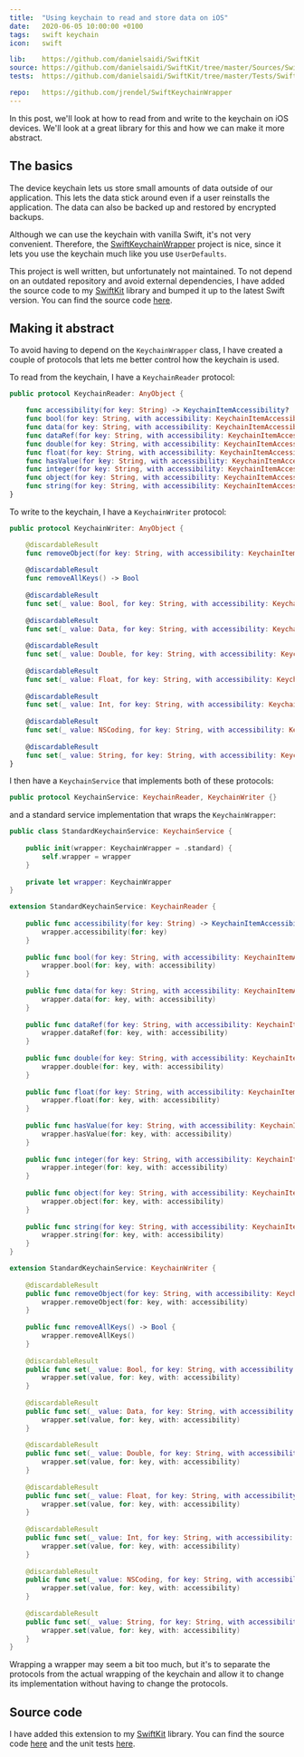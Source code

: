 ```yaml
---
title:  "Using keychain to read and store data on iOS"
date:   2020-06-05 10:00:00 +0100
tags:   swift keychain
icon:   swift

lib:    https://github.com/danielsaidi/SwiftKit
source: https://github.com/danielsaidi/SwiftKit/tree/master/Sources/SwiftKit/Keychain
tests:  https://github.com/danielsaidi/SwiftKit/tree/master/Tests/SwiftKitTests/Keychain

repo:   https://github.com/jrendel/SwiftKeychainWrapper
---
```


In this post, we'll look at how to read from and write to the keychain on iOS devices. We'll look at a great library for this and how we can make it more abstract.


## The basics

The device keychain lets us store small amounts of data outside of our application. This lets the data stick around even if a user reinstalls the application. The data can also be backed up and restored by encrypted backups.

Although we can use the keychain with vanilla Swift, it's not very convenient. Therefore, the [SwiftKeychainWrapper]({{page.repo}}) project is nice, since it lets you use the keychain much like you use `UserDefaults`. 

This project is well written, but unfortunately not maintained. To not depend on an outdated repository and avoid external dependencies, I have added the source code to my [SwiftKit]({{page.lib}}) library and bumped it up to the latest Swift version. You can find the source code [here]({{page.source}}).


## Making it abstract

To avoid having to depend on the `KeychainWrapper` class, I have created a couple of protocols that lets me better control how the keychain is used.

To read from the keychain, I have a `KeychainReader` protocol:

```swift
public protocol KeychainReader: AnyObject {

    func accessibility(for key: String) -> KeychainItemAccessibility?
    func bool(for key: String, with accessibility: KeychainItemAccessibility?) -> Bool?
    func data(for key: String, with accessibility: KeychainItemAccessibility?) -> Data?
    func dataRef(for key: String, with accessibility: KeychainItemAccessibility?) -> Data?
    func double(for key: String, with accessibility: KeychainItemAccessibility?) -> Double?
    func float(for key: String, with accessibility: KeychainItemAccessibility?) -> Float?
    func hasValue(for key: String, with accessibility: KeychainItemAccessibility?) -> Bool
    func integer(for key: String, with accessibility: KeychainItemAccessibility?) -> Int?
    func object(for key: String, with accessibility: KeychainItemAccessibility?) -> NSCoding?
    func string(for key: String, with accessibility: KeychainItemAccessibility?) -> String?
}
```

To write to the keychain, I have a `KeychainWriter` protocol:

```swift
public protocol KeychainWriter: AnyObject {

    @discardableResult
    func removeObject(for key: String, with accessibility: KeychainItemAccessibility?) -> Bool
    
    @discardableResult
    func removeAllKeys() -> Bool
    
    @discardableResult
    func set(_ value: Bool, for key: String, with accessibility: KeychainItemAccessibility?) -> Bool
    
    @discardableResult
    func set(_ value: Data, for key: String, with accessibility: KeychainItemAccessibility?) -> Bool
    
    @discardableResult
    func set(_ value: Double, for key: String, with accessibility: KeychainItemAccessibility?) -> Bool
    
    @discardableResult
    func set(_ value: Float, for key: String, with accessibility: KeychainItemAccessibility?) -> Bool
    
    @discardableResult
    func set(_ value: Int, for key: String, with accessibility: KeychainItemAccessibility?) -> Bool
    
    @discardableResult
    func set(_ value: NSCoding, for key: String, with accessibility: KeychainItemAccessibility?) -> Bool
    
    @discardableResult
    func set(_ value: String, for key: String, with accessibility: KeychainItemAccessibility?) -> Bool
}
```

I then have a `KeychainService` that implements both of these protocols:

```swift
public protocol KeychainService: KeychainReader, KeychainWriter {}
```

and a standard service implementation that wraps the `KeychainWrapper`:

```swift
public class StandardKeychainService: KeychainService {
    
    public init(wrapper: KeychainWrapper = .standard) {
        self.wrapper = wrapper
    }
    
    private let wrapper: KeychainWrapper
}

extension StandardKeychainService: KeychainReader {
    
    public func accessibility(for key: String) -> KeychainItemAccessibility? {
        wrapper.accessibility(for: key)
    }
    
    public func bool(for key: String, with accessibility: KeychainItemAccessibility?) -> Bool? {
        wrapper.bool(for: key, with: accessibility)
    }
    
    public func data(for key: String, with accessibility: KeychainItemAccessibility?) -> Data? {
        wrapper.data(for: key, with: accessibility)
    }
    
    public func dataRef(for key: String, with accessibility: KeychainItemAccessibility?) -> Data? {
        wrapper.dataRef(for: key, with: accessibility)
    }
    
    public func double(for key: String, with accessibility: KeychainItemAccessibility?) -> Double? {
        wrapper.double(for: key, with: accessibility)
    }
    
    public func float(for key: String, with accessibility: KeychainItemAccessibility?) -> Float? {
        wrapper.float(for: key, with: accessibility)
    }
    
    public func hasValue(for key: String, with accessibility: KeychainItemAccessibility?) -> Bool {
        wrapper.hasValue(for: key, with: accessibility)
    }
    
    public func integer(for key: String, with accessibility: KeychainItemAccessibility?) -> Int? {
        wrapper.integer(for: key, with: accessibility)
    }
    
    public func object(for key: String, with accessibility: KeychainItemAccessibility?) -> NSCoding? {
        wrapper.object(for: key, with: accessibility)
    }
    
    public func string(for key: String, with accessibility: KeychainItemAccessibility?) -> String? {
        wrapper.string(for: key, with: accessibility)
    }
}

extension StandardKeychainService: KeychainWriter {
    
    @discardableResult
    public func removeObject(for key: String, with accessibility: KeychainItemAccessibility?) -> Bool {
        wrapper.removeObject(for: key, with: accessibility)
    }
    
    public func removeAllKeys() -> Bool {
        wrapper.removeAllKeys()
    }
    
    @discardableResult
    public func set(_ value: Bool, for key: String, with accessibility: KeychainItemAccessibility?) -> Bool {
        wrapper.set(value, for: key, with: accessibility)
    }
    
    @discardableResult
    public func set(_ value: Data, for key: String, with accessibility: KeychainItemAccessibility?) -> Bool {
        wrapper.set(value, for: key, with: accessibility)
    }
    
    @discardableResult
    public func set(_ value: Double, for key: String, with accessibility: KeychainItemAccessibility?) -> Bool {
        wrapper.set(value, for: key, with: accessibility)
    }
    
    @discardableResult
    public func set(_ value: Float, for key: String, with accessibility: KeychainItemAccessibility?) -> Bool {
        wrapper.set(value, for: key, with: accessibility)
    }
    
    @discardableResult
    public func set(_ value: Int, for key: String, with accessibility: KeychainItemAccessibility?) -> Bool {
        wrapper.set(value, for: key, with: accessibility)
    }
    
    @discardableResult
    public func set(_ value: NSCoding, for key: String, with accessibility: KeychainItemAccessibility?) -> Bool {
        wrapper.set(value, for: key, with: accessibility)
    }
    
    @discardableResult
    public func set(_ value: String, for key: String, with accessibility: KeychainItemAccessibility?) -> Bool {
        wrapper.set(value, for: key, with: accessibility)
    }
}
```

Wrapping a wrapper may seem a bit too much, but it's to separate the protocols from the actual wrapping of the keychain and allow it to change its implementation without having to change the protocols.


## Source code

I have added this extension to my [SwiftKit]({{page.lib}}) library. You can find the source code [here]({{page.source}}) and the unit tests [here]({{page.tests}}).